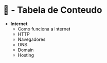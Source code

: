 # 📌 - Tabela de Conteudo

- **Internet**
  - Como funciona a Internet
  - HTTP
  - Navegadores
  - DNS
  - Domain
  - Hosting
